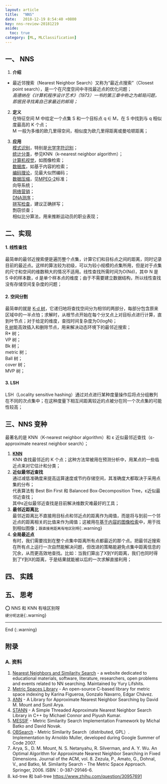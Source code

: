 ```yaml
---
layout: article
title:  "NNS"
date:   2018-12-19 8:54:40 +0800
key: nns-review-20181219
aside:
  toc: true
category: [ML, MLClassification]
---
```


## 一、 NNS
1. **介绍**    
- 最近邻搜索（Nearest Neighbor Search）又称为“最近点搜索”（Closest point search），是一个在尺度空间中寻找最近点的优化问题；  
*高德纳在《计算机程序设计艺术》（1973）一书的第三章中称之为邮局问题，即居民寻找离自己家最近的邮局；*   

2. **定义**  
在特征空间 M 中给定一个点集 S 和一个目标点 q ∈ M，在 S 中找到与 q 相似度最高的 K 个点；  
M 一般为多维的欧几里得空间，相似度为欧几里得距离或曼哈顿距离；  

3. **应用**  
[模式识别](https://zh.wikipedia.org/wiki/%E6%A8%A1%E5%BC%8F%E8%AF%86%E5%88%AB)，特别是[光学字符识别](https://zh.wikipedia.org/wiki/%E5%85%89%E5%AD%A6%E5%AD%97%E7%AC%A6%E8%AF%86%E5%88%AB)；  
[统计分类](https://zh.wikipedia.org/wiki/%E7%BB%9F%E8%AE%A1%E5%88%86%E7%B1%BB)，参见KNN（k-nearest neighbor algorithm）；  
[计算机视觉](https://zh.wikipedia.org/wiki/%E8%AE%A1%E7%AE%97%E6%9C%BA%E8%A7%86%E8%A7%89)，如图像检索；  
[数据库](https://zh.wikipedia.org/wiki/%E6%95%B0%E6%8D%AE%E5%BA%93)，如基于内容的检索；  
[编码理论](https://zh.wikipedia.org/wiki/%E6%95%B0%E6%8D%AE%E5%BA%93)，见最大似然编码；  
[数据压缩](https://zh.wikipedia.org/wiki/%E6%95%B0%E6%8D%AE%E5%8E%8B%E7%BC%A9)，见[MPEG-2](https://zh.wikipedia.org/wiki/MPEG-2)标准；  
向导系统；  
[网络营销](https://zh.wikipedia.org/wiki/%E7%BD%91%E7%BB%9C%E8%90%A5%E9%94%80)；  
[DNA测序](https://zh.wikipedia.org/wiki/DNA%E6%B5%8B%E5%BA%8F)；  
[拼写检查](https://zh.wikipedia.org/wiki/%E6%8B%BC%E5%86%99%E6%A3%80%E6%9F%A5)，建议正确拼写；  
剽窃侦查；  
相似比分算法，用来推断运动员的职业表现；  

## 二、实现
#### 1. 线性查找
最简单的最邻近搜索便是遍历整个点集，计算它们和目标点之间的距离，同时记录目前的最近点。这样的算法较为初级，可以为较小规模的点集所用，但是对于点集的尺寸和空间的维数稍大的情况不适用。线性查找所需时间为O(Nd)，其中 N 是 S 中的样本数，d 是单个样本点的维度；由于不需要建立数据结构，所以线性查找没有存储空间复杂度的问题；    

#### 2. 空间分割
最简单的就是 [K-d 树](/数据结构/树/2018/12/18/KD-Tree.html)，它递归地将查找空间分为相邻的两部分，每部分包含原来区域中的一半点怕；求解时，从根节点开始在每个分叉点上对目标点进行计算，直到叶节点；对于给定的维度，查找时间复杂度为O(logN)；  
[R 树](https://zh.wikipedia.org/wiki/R%E6%A0%91)能高效插入和删除节点，用来解决动态环境下的最邻近搜索；  
R* 树；   
VP 树；  
Bk 树；   
metric 树；   
Ball 树；   
cover 树；   
MVP 树；   

#### 3. LSH
LSH（Locality sensitive hashing）通过对点进行某种度量操作后将点分组散列在不同的次点集中；在这种度量下相互间距离较近的点被分在同一个次点集的可能性较高；  

## 三、NNS 变种
最著名的是 KNN（K-nearest neighbor algorithm）和 ε 近似最邻近查找（ε-approximate nearest neighbor search）；  
1. **[KNN](/机器学习/分类-ml/2018/12/18/KNN.html)**  
KNN 查找最邻近的 K 个点；这种方法常被用在预测分析中，用某点的一些临近点来对它估计和分类；  
2. **近似最邻近查找**  
通过减低准确度来提高运算速度或节约存储空间，其准确度大都取决于采用点集的分布；  
代表算法有 Best Bin First 和 Balanced Box-Decomposition Tree，ε近似最邻近查找；  
其中ε近似最邻近查找是目前解决维数灾难最好的工具；  
3. **最邻近距离比**  
最邻近距离比不直接用目标点和邻近点的距离作为阈值，而是将与到前一个邻近点的距离相关的比值来作为阈值；这被用在[基于内容的图像检索](https://zh.wikipedia.org/wiki/%E5%9F%BA%E4%BA%8E%E5%86%85%E5%AE%B9%E7%9A%84%E5%9B%BE%E5%83%8F%E6%A3%80%E7%B4%A2)中，用于找到相似图像；`跟直接用距离有啥区别啊`{:.warning}    
4. **全局最近点**  
有时，我们需要找到在整个点集中距离所有点都最近的那个点。把最邻近搜索在所有点上运行一次自然能解决问题，但改进的策略能避免点集中距离信息的冗余，从而更高效地查找。比如：当我们算出了X到Y的距离，我们也同时得到了Y到X的距离，于是结果就能被以后的一次求解直接利用；  

## 四、 实践

## 五、 思考
:o: NNS 和 KNN 有啥区别呀  
`硬分呢这是`{:.warning}  


-------------------  
 End
{:.warning}  

## 附录
### A. 资料
1. [Nearest Neighbors and Similarity Search](http://simsearch.yury.name/) - a website dedicated to educational materials, software, literature, researchers, open problems and events related to NN searching. Maintained by Yury Lifshits.  
2. [Metric Spaces Library](http://sisap.org/?f=library) - An open-source C-based library for metric space indexing by Karina Figueroa, Gonzalo Navarro, Edgar Chávez.  
3. [ANN](http://www.cs.umd.edu/~mount/ANN/) - A Library for Approximate Nearest Neighbor Searching by David M. Mount and Sunil Arya.  
4. [STANN](https://web.archive.org/web/20081123035142/http://www.compgeom.com/~stann) - A Simple Threaded Approximate Nearest Neighbor Search Library in C++ by Michael Connor and Piyush Kumar.  
5. [MESSIF](http://lsd.fi.muni.cz/trac/messif) - Metric Similarity Search Implementation Framework by Michal Batko and David Novak.  
6. [OBSearch](http://www.obsearch.net/) - Metric Similarity Search（distributed, GPL）. Implementation by Arnoldo Muller, developed during Google Summer of Code 2007.  
7. Arya, S., D. M. Mount, N. S. Netanyahu, R. Silverman, and A. Y. Wu. An Optimal Algorithm for Approximate Nearest Neighbor Searching in Fixed Dimensions. Journal of the ACM, vol. 8. Zezula, P., Amato, G., Dohnal, V., and Batko, M. Similarity Search - The Metric Space Approach. Springer, 2006. ISBN：0-387-29146-6.  
9. kd-tree 和 ball-tree <https://www.zhihu.com/question/30957691>
